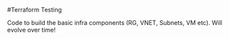 #Terraform Testing

Code to build the basic infra components (RG, VNET, Subnets, VM etc).  Will evolve over time!
